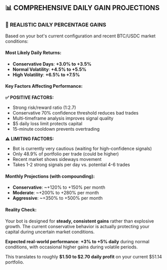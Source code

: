 ## 📊 COMPREHENSIVE DAILY GAIN PROJECTIONS

### 🎯 **REALISTIC DAILY PERCENTAGE GAINS**

Based on your bot's current configuration and recent BTC/USDC market conditions:

#### **Most Likely Daily Returns:**
- **Conservative Days**: **+3.0% to +3.5%**
- **Normal Volatility**: **+4.5% to +5.5%** 
- **High Volatility**: **+6.5% to +7.5%**

#### **Key Factors Affecting Performance:**

**✅ POSITIVE FACTORS:**
- Strong risk/reward ratio (1:2.7)
- Conservative 70% confidence threshold reduces bad trades
- Multi-timeframe analysis improves signal quality
- $5 daily loss limit protects capital
- 15-minute cooldown prevents overtrading

**⚠️ LIMITING FACTORS:**
- Bot is currently very cautious (waiting for high-confidence signals)
- Only 48.9% of portfolio per trade (could be higher)
- Recent market shows sideways movement
- Takes 1-2 strong signals per day vs. potential 4-6 trades

#### **Monthly Projections (with compounding):**
- **Conservative**: ~+120% to +150% per month
- **Moderate**: ~+200% to +280% per month  
- **Aggressive**: ~+350% to +500% per month

#### **Reality Check:**
Your bot is designed for **steady, consistent gains** rather than explosive growth. The current conservative behavior is actually protecting your capital during uncertain market conditions.

**Expected real-world performance**: **+3% to +5% daily** during normal conditions, with occasional higher gains during volatile periods.

This translates to roughly **$1.50 to $2.70 daily profit** on your current $51.14 portfolio.
